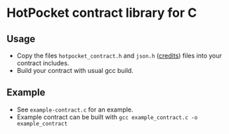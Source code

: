 # HotPocket contract library for C

## Usage
- Copy the files `hotpocket_contract.h` and `json.h` ([credits](https://github.com/sheredom/json.h)) files into your contract includes.
- Build your contract with usual gcc build.

## Example
- See `example-contract.c` for an example.
- Example contract can be built with `gcc example_contract.c -o example_contract`